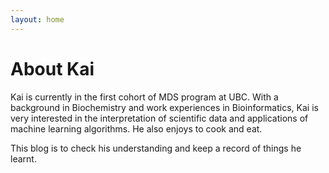 ```yaml
---
layout: home
---
```

# About Kai

Kai is currently in the first cohort of MDS program at UBC. With a background in Biochemistry and work experiences in Bioinformatics, Kai is very interested in the interpretation of scientific data and applications of machine learning algorithms. He also enjoys to cook and eat.

This blog is to check his understanding and keep a record of things he learnt.
